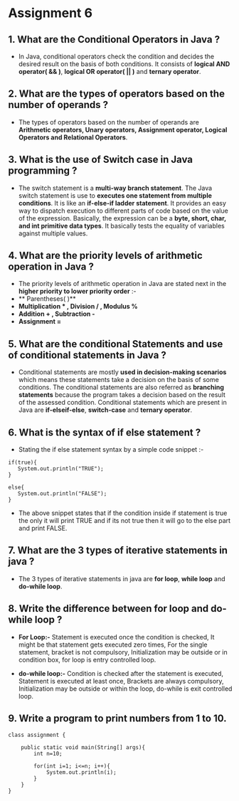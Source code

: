 # Assignment 6

## 1. What are the Conditional Operators in Java ?

- In Java, conditional operators check the condition and decides the desired result on the basis of both conditions. It consists of **logical AND operator( && )**, **logical OR operator( || )** and **ternary operator**. 

## 2. What are the types of operators based on the number of operands ?

- The types of operators based on the number of operands are **Arithmetic operators, Unary operators, Assignment operator, Logical Operators and Relational Operators**.

## 3. What is the use of Switch case in Java programming ?

- The switch statement is a **multi-way branch statement**. The Java switch statement is use to **executes one statement from multiple conditions**. It is like an **if-else-if ladder statement**. It provides an easy way to dispatch execution to different parts of code based on the value of the expression. Basically, the expression can be a **byte, short, char, and int primitive data types**. It basically tests the equality of variables against multiple values.

## 4. What are the priority levels of arithmetic operation in Java ?

- The priority levels of arithmetic operation in Java are stated next in the **higher priority to lower priority order** :-  
- ** Parentheses( )**
- **Multiplication * , Division / , Modulus %**
- **Addition + , Subtraction -**
- **Assignment =**

## 5. What are the conditional Statements and use of conditional statements in Java ?

- Conditional statements are mostly **used in decision-making scenarios** which means these statements take a decision on the basis of some conditions. The conditional statements are also referred as **branching statements** because the program takes a decision based on the result of the assessed condition. Conditional statements which are present in Java are **if-elseif-else**, **switch-case** and **ternary operator**.

## 6. What is the syntax of if else statement ?

- Stating the if else statement syntax by a simple code snippet :-
 ```
if(true){
    System.out.println("TRUE");
}

else{
    System.out.println("FALSE");
}

 ```
 - The above snippet states that if the condition inside if statement is true the only it will print TRUE and if its not true then it will go to the else part and print FALSE.

## 7. What are the 3 types of iterative statements in java ?

- The 3 types of iterative statements in java are **for loop**, **while loop** and **do-while loop**.

## 8. Write the difference between for loop and do-while loop ?

- **For Loop:-** Statement is executed once the condition is checked, It might be that statement gets executed zero times, For the single statement, bracket is not compulsory, Initialization may be outside or in condition box, for loop is entry controlled loop.

- **do-while loop:-** Condition is checked after the statement is executed, Statement is executed at least once, Brackets are always compulsory, Initialization may be outside or within the loop, do-while is exit controlled loop.

## 9. Write a program to print numbers from 1 to 10.

```
class assignment {

    public static void main(String[] args){
        int n=10;

        for(int i=1; i<=n; i++){
            System.out.println(i);
        }
    }
}
```